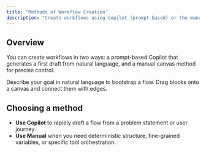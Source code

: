 ```yaml
---
title: "Methods of Workflow Creation"
description: "Create workflows using Copilot (prompt-based) or the manual canvas editor."
---
```


## Overview

You can create workflows in two ways: a prompt-based Copilot that generates a first draft from natural language, and a manual canvas method for precise control.

<CardGroup cols={2}>
<Card title="Copilot Method" icon="sparkles" href="/flowgen/copilot-method">
Describe your goal in natural language to bootstrap a flow.
</Card>
<Card title="Manual Canvas Method" icon="pencil" href="/flowgen/manual-method">
Drag blocks onto a canvas and connect them with edges.
</Card>
</CardGroup>

## Choosing a method

- **Use Copilot** to rapidly draft a flow from a problem statement or user journey.
- **Use Manual** when you need deterministic structure, fine-grained variables, or specific tool orchestration.


